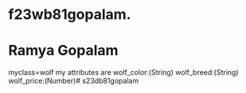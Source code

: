 # f23wb81gopalam.

# Ramya Gopalam

myclass=wolf my attributes are
wolf_color:(String) 
wolf_breed:(String) 
wolf_price:(Number)# s23db81gopalam
